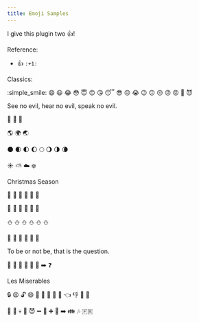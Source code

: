 ```yaml
---
title: Emoji Samples
---
```



I give this plugin two :+1:!


Reference:

- :+1: `:+1:`


Classics:

:simple_smile:
:smile:
:smiley:
:joy:
:flushed:
:innocent:
:heart_eyes:
:kissing_heart:
:sleeping:
:sunglasses:
:cry:
:sob:
:wink:
:confused:
:unamused:
:angry:
:rage:
:imp:
:smiling_imp:



See no evil, hear no evil, speak no evil.

:see_no_evil:
:hear_no_evil:
:speak_no_evil:






:earth_americas:
:earth_africa:
:earth_asia:

:new_moon:
:waxing_crescent_moon:
:first_quarter_moon:
:waxing_gibbous_moon:
:full_moon:
:waning_gibbous_moon:
:last_quarter_moon:
:waning_crescent_moon:


:sunny:
:partly_sunny:
:cloud:
:snowflake:



Christmas Season

:bell:
:bell:
:bell:
:bell:
:bell:
:bell:


:santa:
:santa:
:santa:
:santa:
:santa:
:santa:


:snowman:
:snowman:
:snowman:
:snowman:
:snowman:
:snowman:

:christmas_tree:
:christmas_tree:
:christmas_tree:
:christmas_tree:
:christmas_tree:
:christmas_tree:



To be or not be, that is the question.

:honeybee:
:honeybee:
:arrows_counterclockwise:
:no_entry_sign:
:honeybee:
:honeybee:
:arrow_right:
:question:


Les Miserables

:lock:
:weary:
:unlock:
:smile:
:runner:
:dash:
:tophat:
:necktie:
:information_desk_person:
:point_left:
:thumbsdown:
:lips:
:lipstick:

:haircut:
:musical_note:
:skull:
:couple:
:smiling_imp:
:heavy_minus_sign:
:girl:
:heavy_plus_sign:
:man:
:arrow_right:
:family:
:notes:
:fr:



